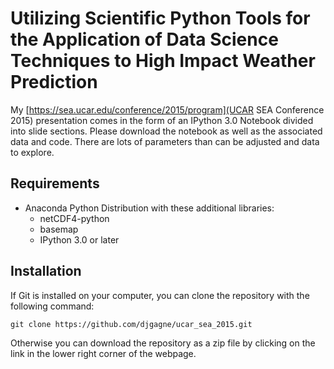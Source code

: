 # Utilizing Scientific Python Tools for the Application of Data Science Techniques to High Impact Weather Prediction
My [https://sea.ucar.edu/conference/2015/program](UCAR SEA Conference 2015) presentation comes in the form of an IPython 3.0 Notebook divided into slide sections.
Please download the notebook as well as the associated data and code. There are lots of parameters than can be
adjusted and data to explore.

## Requirements
* Anaconda Python Distribution with these additional libraries:
    * netCDF4-python
    * basemap
    * IPython 3.0 or later

## Installation
If Git is installed on your computer, you can clone the repository with the following command:
    
`git clone https://github.com/djgagne/ucar_sea_2015.git`

Otherwise you can download the repository as a zip file by clicking on the link in the lower
right corner of the webpage.
